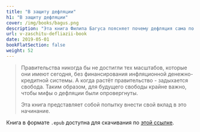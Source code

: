 ```yaml
---
title: "В защиту дефляции"
h1: "В защиту дефляции"
cover: /img/books/bagus.png
description: "Эта книга Филипа Багуса поясняет почему дефляция сама по себе не страшна."
url: v-zaschitu-defliazii-book
date: 2019-05-01
bookFlatSection: false
weight: 52
---
```


> Правительства никогда бы не достигли тех масштабов, которые они имеют сегодня, без финансирования инфляционной денежно-кредитной системы. А когда растёт правительство - задыхается свобода. Таким образом, для будущего свободы крайне важно, чтобы мифы о дефляции были опровергнуты. 
> 
> Эта книга представляет собой попытку внести свой вклад в это начинание.

Книга в формате `.epub` доступна для скачивания по [этой ссылке](/epubs/in-defence-of-deflation.epub).